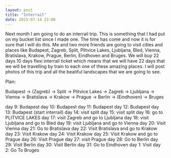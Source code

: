 ```yaml
---
layout: post
title: "Interrail"
date: 2015-07-14 23:00
---
```


Next month I am going to do an interrail trip. This is something that I had put on my bucket list since I made one. The time has come and now it is for sure that I will do this. Me and two more friends are going to visit cities and places like Budapest, Zagreb, Split, Plitvice Lakes, Ljubljana, Bled, Vienna, Bratislava, Krakow, Prague, Berlin, Eindhoven and Bruges. We will buy 22 days 10 days flexi interrail ticket which means that we will have 22 days that we will be travelling by train to each one of these amazing places. I will post photos of this trip and all the beatiful landscapes that we are going to see.

Plan:

Budapest -> (Zagreb) -> Split -> Plitvice Lakes -> Zagreb →  Ljubljana → Vienna → Bratislava → Krakow → Prague → Berlin → (Eindhoven) → Bruges

day 9: Budapest
day 10: Budapest
day 11: Budapest
day 12: Budapest
day 13: Budapest (start interrail)
day 14: visit split
day 15: visit split
day 16: go to PLITVICE LAKES
day 17: visit Zagreb and go to Ljubljana
day 18: visit Ljubljana and go to Bled
day 19: visit Ljubljana and go to Vienna
day 20: Visit Vienna
day 21: Go to Bratislava
day 22: Visit Bratislava and go to Krakow
day 23: Visit Krakow
day 24: Visit Krakow
day 25: Visit Krakow and go to Prague
day 26: Visit Prague
day 27: visit Prague
day 28: Go to Berlin
day 29: Visit Berlin
day 30: Visit Berlin
day 31: Go to  Eindhoven
day 1: Visit
day 2: Go To Bruges
